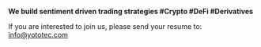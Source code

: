 **We build sentiment driven trading strategies #Crypto #DeFi #Derivatives**

If you are interested to join us, please send your resume to: info@yototec.com
